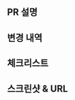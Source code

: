 <!-- 이 PR을 요약한 내용으로 위 제목 폼을 채워 주세요. -->

## PR 설명

<!-- PR의 목적, PR이 구현하는 기획이나 디자인(figma, slack or jira) 등 리뷰어가 참고할 내용을 적어주세요. -->

## 변경 내역

<!-- 실제 변경이 발생한 부분을 위주로 서술해주세요. -->
<!-- 실제 변경이 발생한 부분을 위주로 서술해주세요. -->
<!-- 필요하다면 코드 레벨의 설명도 곁들일 수 있습니다. -->
<!-- 리뷰어가 변경점에 대해 빠르게 이해를 할 수 있도록 서술해주세요. -->

## 체크리스트

<!-- 프로젝트별로 반드시 확인해야 하는 항목을 나열해주세요. -->
<!-- 각 항목을 읽어 보시고, 해당하는 항목의 주석을 해제해주세요. -->
<!-- 조금이라도 명확하지 않은 부분이 있다면 슬랙 #triple-web-dev 채널로 질문해주세요! -->
<!-- - [x] 주요 동선의 통합 테스트를 진행하셨나요? -->
<!-- - [x] 기획자/디자이너에게 확인을 받았나요? 혹은 확인이 필요없는 이슈인가요? -->

## 스크린샷 & URL

<!-- 이 변경과 관련있는 스크린샷을 첨부해 주세요. -->
<!-- 반드시 필요한 게 아니라면 생략 가능합니다. -->
<!-- 변경 사항을 확인할 수 있는 샘플 URL을 알려주세요. 바로 동작하는 링크일수록 좋습니다. -->
